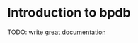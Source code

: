 # Introduction to bpdb

TODO: write [great documentation](http://jacobian.org/writing/what-to-write/)
